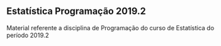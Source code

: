 ## Estatística Programação 2019.2

Material referente a disciplina de Programação do curso de Estatística do período 2019.2
